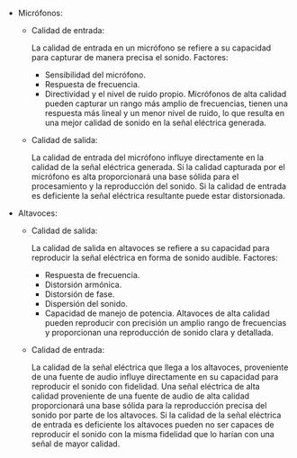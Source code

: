 * Micrófonos:

  - Calidad de entrada:

    La calidad de entrada en un micrófono se refiere a su capacidad para capturar de manera precisa el sonido.
    Factores: 
      - Sensibilidad del micrófono.
      - Respuesta de frecuencia.
      - Directividad y el nivel de ruido propio.
    Micrófonos de alta calidad pueden capturar un rango más amplio de frecuencias, tienen una respuesta más lineal y un menor nivel de ruido, lo que resulta en una mejor calidad de     sonido en la señal eléctrica generada.

  - Calidad de salida:

    La calidad de entrada del micrófono influye directamente en la calidad de la señal eléctrica generada.
    Si la calidad capturada por el micrófono es alta proporcionará una base sólida para el procesamiento y la reproducción del sonido.
    Si la calidad de entrada es deficiente la señal eléctrica resultante puede estar distorsionada.

* Altavoces:

  - Calidad de salida:

    La calidad de salida en altavoces se refiere a su capacidad para reproducir la señal eléctrica en forma de sonido audible.
    Factores:
      - Respuesta de frecuencia.
      - Distorsión armónica.
      - Distorsión de fase.
      - Dispersión del sonido.
      - Capacidad de manejo de potencia.
    Altavoces de alta calidad pueden reproducir con precisión un amplio rango de frecuencias y proporcionan una reproducción de sonido clara y detallada.

  - Calidad de entrada:

    La calidad de la señal eléctrica que llega a los altavoces, proveniente de una fuente de audio influye directamente en su capacidad para reproducir el sonido con fidelidad.
    Una señal eléctrica de alta calidad proveniente de una fuente de audio de alta calidad proporcionará una base sólida para la reproducción precisa del sonido por parte de los altavoces.
    Si la calidad de la señal eléctrica de entrada es deficiente los altavoces pueden no ser capaces de reproducir el sonido con la misma fidelidad que lo harían con una señal de mayor calidad.
